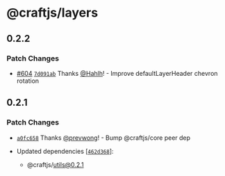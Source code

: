 # @craftjs/layers

## 0.2.2

### Patch Changes

- [#604](https://github.com/prevwong/craft.js/pull/604) [`7d091ab`](https://github.com/prevwong/craft.js/commit/7d091ab9e5c8e1c9e1d66439b5805330b5557930) Thanks [@Hahlh](https://github.com/Hahlh)! - Improve defaultLayerHeader chevron rotation

## 0.2.1

### Patch Changes

- [`a0fc658`](https://github.com/prevwong/craft.js/commit/a0fc6587ce7ef54c5a1b91c9dc4f84294c03b84d) Thanks [@prevwong](https://github.com/prevwong)! - Bump @craftjs/core peer dep

- Updated dependencies [[`462d368`](https://github.com/prevwong/craft.js/commit/462d368e1ffd2a8b7ae987beae8a64720b4bdf67)]:
  - @craftjs/utils@0.2.1
